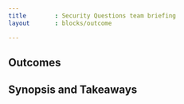 ```yaml
---
title        : Security Questions team briefing
layout       : blocks/outcome

---
```



## Outcomes



## Synopsis and Takeaways
